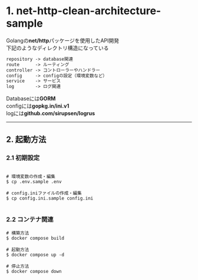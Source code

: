 # 1. net-http-clean-architecture-sample 
Golangの**net/http**パッケージを使用したAPI開発   
下記のようなディレクトリ構造になっている   

```txt
repository -> database関連
route      -> ルーティング
controller -> コントローラーやハンドラー
config     -> configの設定（環境変数など）
service    -> サービス
log        -> ログ関連
```

Databaseには**GORM**   
configには**gopkg.in/ini.v1**   
logには**github.com/sirupsen/logrus**   

---

## 2. 起動方法

### 2.1 初期設定
```shell

# 環境変数の作成・編集
$ cp .env.sample .env

# config.iniファイルの作成・編集
$ cp config.ini.sample config.ini


```


### 2.2 コンテナ関連
```shell
# 構築方法
$ docker compose build

# 起動方法
$ docker compose up -d

# 停止方法
$ docker compose down
```
